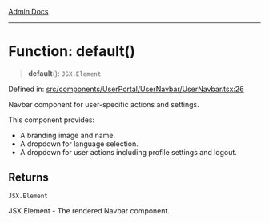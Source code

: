 [Admin Docs](/)

***

# Function: default()

> **default**(): `JSX.Element`

Defined in: [src/components/UserPortal/UserNavbar/UserNavbar.tsx:26](https://github.com/hustlernik/talawa-admin/blob/fe326ed17e0fa5ad916ff9f383f63b5d38aedc7b/src/components/UserPortal/UserNavbar/UserNavbar.tsx#L26)

Navbar component for user-specific actions and settings.

This component provides:
- A branding image and name.
- A dropdown for language selection.
- A dropdown for user actions including profile settings and logout.

## Returns

`JSX.Element`

JSX.Element - The rendered Navbar component.
